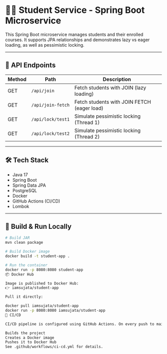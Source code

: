 # 🧑‍🎓 Student Service - Spring Boot Microservice

This Spring Boot microservice manages students and their enrolled courses. It supports JPA relationships and demonstrates lazy vs eager loading, as well as pessimistic locking.

---

## 🚀 API Endpoints

| Method | Path              | Description                                 |
|--------|-------------------|---------------------------------------------|
| GET    | `/api/join`       | Fetch students with JOIN (lazy loading)     |
| GET    | `/api/join-fetch` | Fetch students with JOIN FETCH (eager load) |
| GET    | `/api/lock/test1` | Simulate pessimistic locking (Thread 1)     |
| GET    | `/api/lock/test2` | Simulate pessimistic locking (Thread 2)     |

---

## 🛠 Tech Stack

- Java 17
- Spring Boot
- Spring Data JPA
- PostgreSQL
- Docker
- GitHub Actions (CI/CD)
- Lombok

---

## 🧪 Build & Run Locally

```bash
# Build JAR
mvn clean package

# Build Docker image
docker build -t student-app .

# Run the container
docker run -p 8080:8080 student-app
📦 Docker Hub

Image is published to Docker Hub:
👉 iamsujata/student-app

Pull it directly:

docker pull iamsujata/student-app
docker run -p 8080:8080 iamsujata/student-app
🔁 CI/CD

CI/CD pipeline is configured using GitHub Actions. On every push to main, it:

Builds the project
Creates a Docker image
Pushes it to Docker Hub
See .github/workflows/ci-cd.yml for details.